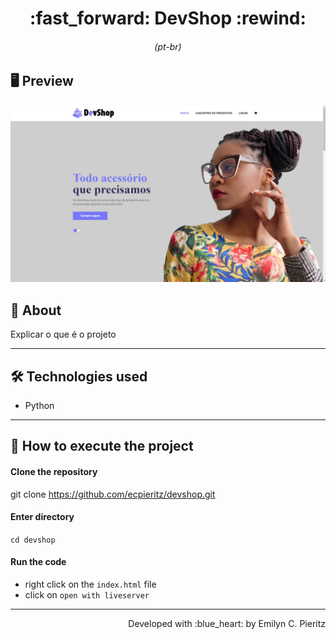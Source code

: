 <h1 align = "center"> :fast_forward: DevShop :rewind: </h1>
<h6 align = "center">(pt-br)</h6>

## 🖥 Preview
<p align = "center">
  <img src = "https://github.com/ecpieritz/devshop/blob/main/assets/images/print-01.jpg?raw=true" width = "702" height = "auto">
</p>

## 📖 About
<p>Explicar o que é o projeto</p>

---

## 🛠 Technologies used
- Python

---


## 🚀 How to execute the project
#### Clone the repository
git clone https://github.com/ecpieritz/devshop.git

#### Enter directory
`cd devshop`

#### Run the code
- right click on the `index.html` file
- click on `open with liveserver`

---
<p align = "right">Developed with :blue_heart: by Emilyn C. Pieritz</p>